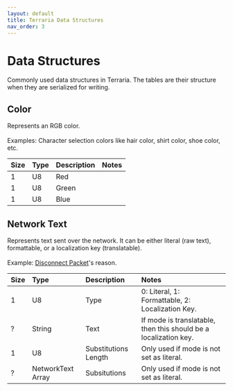 ```yaml
---
layout: default
title: Terraria Data Structures
nav_order: 3
---
```


# Data Structures
Commonly used data structures in Terraria. The tables are their structure when they are serialized for writing.

## Color
Represents an RGB color.
<br> <br>
Examples: Character selection colors like hair color, shirt color, shoe color, etc.

| Size | Type | Description | Notes |
|:-----|:-----|:------------|:------|
| 1    | U8   | Red         |       | 
| 1    | U8   | Green       |       |
| 1    | U8   | Blue        |       |

## Network Text
Represents text sent over the network. It can be either literal (raw text), formattable, or a localization key (translatable).
<br> <br>
Example: <a href="/PlutoDocs/docs/networking/packet-structure#disconnect-2">Disconnect Packet</a>'s reason.

| Size | Type              | Description          | Notes                                                            |
|:-----|:------------------|:---------------------|:-----------------------------------------------------------------|
| 1    | U8                | Type                 | 0: Literal, 1: Formattable, 2: Localization Key.                 |
| ?    | String            | Text                 | If mode is translatable, then this should be a localization key. |
| 1    | U8                | Substitutions Length | Only used if mode is not set as literal.                         |
| ?    | NetworkText Array | Subsitutions         | Only used if mode is not set as literal.                         |
